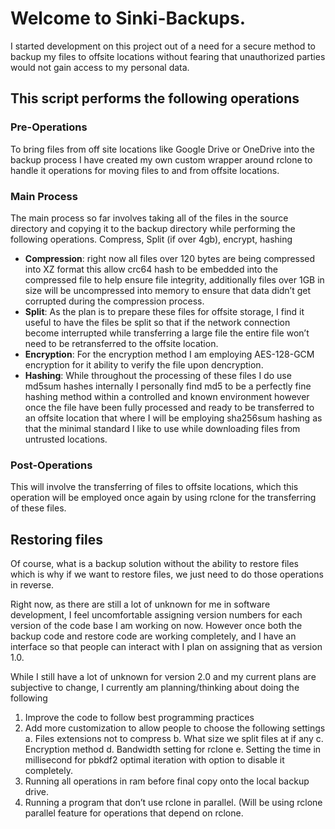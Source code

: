 # Welcome to Sinki-Backups.
I started development on this project out of a need for a secure method to backup my files to offsite locations without fearing that unauthorized parties would not gain access to my personal data.
## This script performs the following operations
### Pre-Operations
To bring files from off site locations like Google Drive or OneDrive into the backup process I have created my own custom wrapper around rclone to handle it operations for moving files to and from offsite locations.
### Main Process
The main process so far involves taking all of the files in the source directory and copying it to the backup directory while performing the following operations.
Compress, Split (if over 4gb), encrypt, hashing
* **Compression**: right now all files over 120 bytes are being compressed into XZ format this allow crc64 hash to be embedded into the compressed file to help ensure file integrity, additionally files over 1GB in size will be uncompressed into memory to ensure that data didn’t get corrupted during the compression process.
* **Split**: As the plan is to prepare these files for offsite storage, I find it useful to have the files be split so that if the network connection become interrupted while transferring a large file the entire file won’t need to be retransferred to the offsite location.
* **Encryption**: For the encryption method I am employing AES-128-GCM encryption for it ability to verify the file upon dencryption.
* **Hashing**: While throughout the processing of these files I do use md5sum hashes internally I personally find md5 to be a perfectly fine hashing method within a controlled and known environment however once the file have been fully processed and ready to be transferred to an offsite location that where I will be employing sha256sum hashing as that the minimal standard I like to use while downloading files from untrusted locations.
### Post-Operations
This will involve the transferring of files to offsite locations, which this operation will be employed once again by using rclone for the transferring of these files.
## Restoring files
Of course, what is a backup solution without the ability to restore files which is why if we want to restore files, we just need to do those operations in reverse.

Right now, as there are still a lot of unknown for me in software development, I feel uncomfortable assigning version numbers for each version of the code base I am working on now. However once both the backup code and restore code are working completely, and I have an interface so that people can interact with I plan on assigning that as version 1.0.

While I still have a lot of unknown for version 2.0 and my current plans are subjective to change, I currently am planning/thinking about doing the following
1.	Improve the code to follow best programming practices
2.	Add more customization to allow people to choose the following settings
  a.	Files extensions not to compress
  b.	What size we split files at if any
  c.	Encryption method
  d.	Bandwidth setting for rclone
  e.	Setting the time in millisecond for pbkdf2 optimal iteration with option to disable it completely.
3.	Running all operations in ram before final copy onto the local backup drive.
4.	Running a program that don’t use rclone in parallel. (Will be using rclone parallel feature for operations that depend on rclone.
